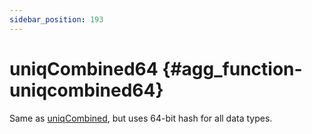 ```yaml
---
sidebar_position: 193
---
```


# uniqCombined64 {#agg_function-uniqcombined64}

Same as [uniqCombined](../../../sql-reference/aggregate-functions/reference/uniqcombined.md#agg_function-uniqcombined), but uses 64-bit hash for all data types.
